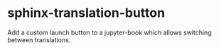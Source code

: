 # sphinx-translation-button
Add a custom launch button to a jupyter-book which allows switching between translations. 
